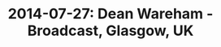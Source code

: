 ---
layout: show
title: '2014-07-27: Dean Wareham - Broadcast, Glasgow, UK'
name: 2014-07-27-dean-wareham-broadcast-glasgow-uk
artist: 'Dean Wareham'
show-venue: 'Broadcast, Glasgow, UK'
show-setlist: 
show-date: 2014-07-27
category: 2014
show-radio: 
show-lastfm: 
show-cancelled: 
performers: [
  "Dean Wareham - guitar/vocals",
  "Britta Phillips - bass/keyboards/vocals",
  "Raymond Richards - guitar/keyboards/bass",
  "Roger Brogan - drums"
  ]
facebook-event-url: 
show-poster-url: 
show-ticket-url: 
show-venue-website: 'http://broadcastglasgow.com/'
show-additional: 
---